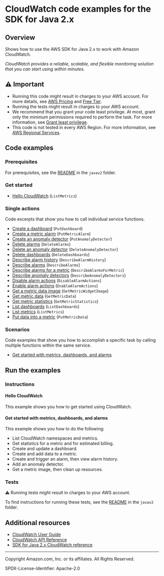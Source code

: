 # CloudWatch code examples for the SDK for Java 2.x

## Overview

Shows how to use the AWS SDK for Java 2.x to work with Amazon CloudWatch.

<!--custom.overview.start-->
<!--custom.overview.end-->

_CloudWatch provides a reliable, scalable, and flexible monitoring solution that you can start using within minutes._

## ⚠ Important

* Running this code might result in charges to your AWS account. For more details, see [AWS Pricing](https://aws.amazon.com/pricing/?aws-products-pricing.sort-by=item.additionalFields.productNameLowercase&aws-products-pricing.sort-order=asc&awsf.Free%20Tier%20Type=*all&awsf.tech-category=*all) and [Free Tier](https://aws.amazon.com/free/?all-free-tier.sort-by=item.additionalFields.SortRank&all-free-tier.sort-order=asc&awsf.Free%20Tier%20Types=*all&awsf.Free%20Tier%20Categories=*all).
* Running the tests might result in charges to your AWS account.
* We recommend that you grant your code least privilege. At most, grant only the minimum permissions required to perform the task. For more information, see [Grant least privilege](https://docs.aws.amazon.com/IAM/latest/UserGuide/best-practices.html#grant-least-privilege).
* This code is not tested in every AWS Region. For more information, see [AWS Regional Services](https://aws.amazon.com/about-aws/global-infrastructure/regional-product-services).

<!--custom.important.start-->
<!--custom.important.end-->

## Code examples

### Prerequisites

For prerequisites, see the [README](../../README.md#Prerequisites) in the `javav2` folder.


<!--custom.prerequisites.start-->
<!--custom.prerequisites.end-->

### Get started

- [Hello CloudWatch](src/main/java/com/example/cloudwatch/HelloService.java#L12) (`ListMetrics`)


### Single actions

Code excerpts that show you how to call individual service functions.

- [Create a dashboard](src/main/java/com/example/cloudwatch/CloudWatchScenario.java#L775) (`PutDashboard`)
- [Create a metric alarm](src/main/java/com/example/cloudwatch/CloudWatchScenario.java#L661) (`PutMetricAlarm`)
- [Create an anomaly detector](src/main/java/com/example/cloudwatch/CloudWatchScenario.java#L433) (`PutAnomalyDetector`)
- [Delete alarms](src/main/java/com/example/cloudwatch/DeleteAlarm.java#L10) (`DeleteAlarms`)
- [Delete an anomaly detector](src/main/java/com/example/cloudwatch/CloudWatchScenario.java#L301) (`DeleteAnomalyDetector`)
- [Delete dashboards](src/main/java/com/example/cloudwatch/CloudWatchScenario.java#L349) (`DeleteDashboards`)
- [Describe alarm history](src/main/java/com/example/cloudwatch/CloudWatchScenario.java#L462) (`DescribeAlarmHistory`)
- [Describe alarms](src/main/java/com/example/cloudwatch/CloudWatchScenario.java#L637) (`DescribeAlarms`)
- [Describe alarms for a metric](src/main/java/com/example/cloudwatch/CloudWatchScenario.java#L497) (`DescribeAlarmsForMetric`)
- [Describe anomaly detectors](src/main/java/com/example/cloudwatch/CloudWatchScenario.java#L405) (`DescribeAnomalyDetectors`)
- [Disable alarm actions](src/main/java/com/example/cloudwatch/DisableAlarmActions.java#L10) (`DisableAlarmActions`)
- [Enable alarm actions](src/main/java/com/example/cloudwatch/EnableAlarmActions.java#L10) (`EnableAlarmActions`)
- [Get a metric data image](src/main/java/com/example/cloudwatch/CloudWatchScenario.java#L365) (`GetMetricWidgetImage`)
- [Get metric data](src/main/java/com/example/cloudwatch/CloudWatchScenario.java#L578) (`GetMetricData`)
- [Get metric statistics](src/main/java/com/example/cloudwatch/CloudWatchScenario.java#L844) (`GetMetricStatistics`)
- [List dashboards](src/main/java/com/example/cloudwatch/CloudWatchScenario.java#L757) (`ListDashboards`)
- [List metrics](src/main/java/com/example/cloudwatch/ListMetrics.java#L11) (`ListMetrics`)
- [Put data into a metric](src/main/java/com/example/cloudwatch/CloudWatchScenario.java#L532) (`PutMetricData`)

### Scenarios

Code examples that show you how to accomplish a specific task by calling multiple
functions within the same service.

- [Get started with metrics, dashboards, and alarms](src/main/java/com/example/cloudwatch/CloudWatchScenario.java)


<!--custom.examples.start-->
<!--custom.examples.end-->

## Run the examples

### Instructions


<!--custom.instructions.start-->
<!--custom.instructions.end-->

#### Hello CloudWatch

This example shows you how to get started using CloudWatch.



#### Get started with metrics, dashboards, and alarms

This example shows you how to do the following:

- List CloudWatch namespaces and metrics.
- Get statistics for a metric and for estimated billing.
- Create and update a dashboard.
- Create and add data to a metric.
- Create and trigger an alarm, then view alarm history.
- Add an anomaly detector.
- Get a metric image, then clean up resources.

<!--custom.scenario_prereqs.cloudwatch_GetStartedMetricsDashboardsAlarms.start-->
<!--custom.scenario_prereqs.cloudwatch_GetStartedMetricsDashboardsAlarms.end-->


<!--custom.scenarios.cloudwatch_GetStartedMetricsDashboardsAlarms.start-->
<!--custom.scenarios.cloudwatch_GetStartedMetricsDashboardsAlarms.end-->

### Tests

⚠ Running tests might result in charges to your AWS account.


To find instructions for running these tests, see the [README](../../README.md#Tests)
in the `javav2` folder.



<!--custom.tests.start-->
<!--custom.tests.end-->

## Additional resources

- [CloudWatch User Guide](https://docs.aws.amazon.com/AmazonCloudWatch/latest/monitoring/WhatIsCloudWatch.html)
- [CloudWatch API Reference](https://docs.aws.amazon.com/AmazonCloudWatch/latest/APIReference/Welcome.html)
- [SDK for Java 2.x CloudWatch reference](https://sdk.amazonaws.com/java/api/latest/software/amazon/awssdk/services/cloudwatch/package-summary.html)

<!--custom.resources.start-->
<!--custom.resources.end-->

---

Copyright Amazon.com, Inc. or its affiliates. All Rights Reserved.

SPDX-License-Identifier: Apache-2.0